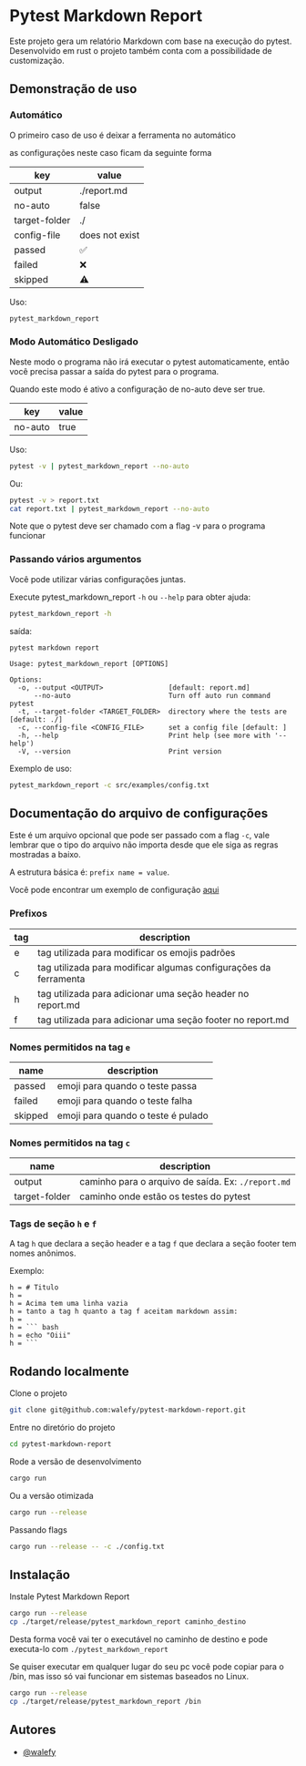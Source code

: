 
# Pytest Markdown Report

Este projeto gera um relatório Markdown com base na execução do pytest. Desenvolvido em rust o projeto também conta com a possibilidade de customização.

## Demonstração de uso

### Automático

O primeiro caso de uso é deixar a ferramenta no automático

as configurações neste caso ficam da seguinte forma

key | value
--- | ---
output | ./report.md
no-auto | false
target-folder | ./
config-file | does not exist
passed | ✅
failed | ❌
skipped | ⚠️

Uso:

```bash
pytest_markdown_report
```

### Modo Automático Desligado

Neste modo o programa não irá executar o pytest automaticamente,
então você precisa passar a saída do pytest para o programa.

Quando este modo é ativo a configuração de no-auto deve ser true.

key | value
--- | ---
no-auto | true

Uso:

```bash
pytest -v | pytest_markdown_report --no-auto
```

Ou:

```bash
pytest -v > report.txt
cat report.txt | pytest_markdown_report --no-auto
```

Note que o pytest deve ser chamado com a flag -v para o programa funcionar

### Passando vários argumentos

Você pode utilizar várias configurações juntas.

Execute pytest_markdown_report ```-h``` ou ```--help``` para obter ajuda:

```bash
pytest_markdown_report -h
```

saída:

```text
pytest markdown report

Usage: pytest_markdown_report [OPTIONS]

Options:
  -o, --output <OUTPUT>                [default: report.md]
      --no-auto                        Turn off auto run command pytest
  -t, --target-folder <TARGET_FOLDER>  directory where the tests are [default: ./]
  -c, --config-file <CONFIG_FILE>      set a config file [default: ]
  -h, --help                           Print help (see more with '--help')
  -V, --version                        Print version
```

Exemplo de uso:

```bash
pytest_markdown_report -c src/examples/config.txt
```

## Documentação do arquivo de configurações

Este é um arquivo opcional que pode ser passado com a flag ```-c```, vale lembrar que o tipo do arquivo não importa desde que ele siga as regras mostradas a baixo.

A estrutura básica é: ```prefix name = value```.

Você pode encontrar um exemplo de configuração [aqui](https://raw.githubusercontent.com/walefy/pytest-markdown-report/main/src/examples/config.txt)

### Prefixos

tag | description
--- | ---
e | tag utilizada para modificar os emojis padrões
c | tag utilizada para modificar algumas configurações da ferramenta
h | tag utilizada para adicionar uma seção header no report.md
f | tag utilizada para adicionar uma seção footer no report.md

### Nomes permitidos na tag ```e```

name | description
--- | ---
passed | emoji para quando o teste passa
failed | emoji para quando o teste falha
skipped | emoji para quando o teste é pulado

### Nomes permitidos na tag ```c```

name | description
--- | ---
output | caminho para o arquivo de saída. Ex: ```./report.md```
target-folder | caminho onde estão os testes do pytest

### Tags de seção ```h``` e ```f```

A tag ```h``` que declara a seção header e a tag ```f``` que declara a seção footer tem nomes anônimos.

Exemplo:

```text
h = # Titulo
h =
h = Acima tem uma linha vazia
h = tanto a tag h quanto a tag f aceitam markdown assim:
h =
h = ``` bash
h = echo "Oiii"
h = ```
```

## Rodando localmente

Clone o projeto

```bash
git clone git@github.com:walefy/pytest-markdown-report.git
```

Entre no diretório do projeto

```bash
cd pytest-markdown-report
```

Rode a versão de desenvolvimento

```bash
cargo run
```

Ou a versão otimizada

```bash
cargo run --release
```

Passando flags

```bash
cargo run --release -- -c ./config.txt
```

## Instalação

Instale Pytest Markdown Report

```bash
cargo run --release
cp ./target/release/pytest_markdown_report caminho_destino
```

Desta forma você vai ter o executável no caminho de destino
e pode executa-lo com ```./pytest_markdown_report```

Se quiser executar em qualquer lugar do seu pc você pode copiar para o /bin, mas isso só vai funcionar em sistemas baseados no Linux.

```bash
cargo run --release
cp ./target/release/pytest_markdown_report /bin
```

## Autores

- [@walefy](https://www.github.com/walefy)
